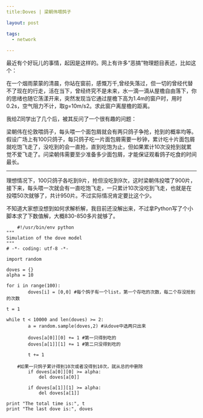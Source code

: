 ```yaml
---
title:Doves | 梁朝伟喂鸽子

layout: post

tags:
  - network
  
---
```


最近有个好玩儿的事情，起因是这样的。网上有许多“恶搞”物理题目表述，比如这个：

在一个烟雨蒙蒙的清晨，你站在窗前，感慨万千,曾经失落过，但一切的曾经代替不了现在的行走，活在当下，曾经终究不是未来，水一滴一滴从屋檐自由落下，你的思绪也随它荡漾开来，突然发现当它通过屋檐下高为1.4m的窗户时，用时0.2s，空气阻力不计，取g=10m/s2。求此窗户离屋檐的距离。

我给Z同学出了几个后，被其反问了一个很有趣的问题：

梁朝伟在伦敦喂鸽子，每头喂一个面包屑就会有两只鸽子争抢，抢到的概率均等。假设广场上有100只鸽子，每只鸽子吃一片面包屑需要一秒钟，累计吃十片面包屑就吃饱飞走了，没吃到的会一直抢，直到吃饱为止，但如果累计10次没抢到就累觉不爱飞走了。问梁朝伟需要至少准备多少面包屑，才能保证观看鸽子吃食的时间最长。

---

理想情况下，100只鸽子各吃到9片，抢但没吃到9次，这时梁朝伟投喂了900片，接下来，每头喂一次就会有一直吃饱飞走，一只累计10次没吃到飞走，也就是在投喂50次就够了，共计950片。不过实际情况肯定要比这个少。

不知道大家想没想到如何求解析解，我目前还没解出来，不过拿Python写了个小脚本求了下数值解，大概830-850多片就够了。


        #!/usr/bin/env python
    """
    Simulation of the dove model
    """
	# -*- coding: utf-8 -*-
	
	import random
	
	doves = {}
	alpha = 10
	
	for i in range(100):
	        doves[i] = [0,0] #每个鸽子有一个list，第一个存吃的次数，每二个存没抢到的次数
	    
	t = 1
	
	while t < 10000 and len(doves) >= 2:
	        a = random.sample(doves,2) #从dove中选两只出来
	
	        doves[a[0]][0] += 1 #第一只得到吃的
	        doves[a[1]][1] += 1 #第二只没得到吃的
	
	        t += 1
	
	    #如果一只鸽子累计得到10次或者没得到10次，就从总的中删除
	        if doves[a[0]][0] >= alpha:
	            del doves[a[0]]
	
	        if doves[a[1]][1] >= alpha:
	            del doves[a[1]]
	        
	print "The total time is:", t 
	print "The last dove is:", doves
